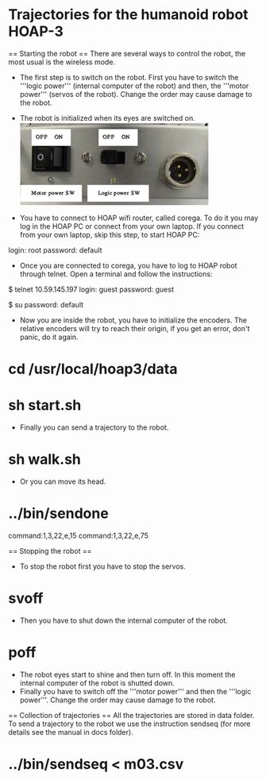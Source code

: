 Trajectories for the humanoid robot HOAP-3
======================================

== Starting the robot ==
There are several ways to control the robot, the most usual is the wireless mode. 

* The first step is to switch on the robot. First you have to switch the '''logic power''' (internal computer of the robot) and then, the '''motor power''' (servos of the robot). Change the order may cause damage to the robot.
* The robot is initialized when its eyes are switched on.
![Power](/img/Power.png)

* You have to connect to HOAP wifi router, called corega. To do it you may log in the HOAP PC or connect from your own laptop. If you connect from your own laptop, skip this step, to start HOAP PC:

 login: root
 password: default

* Once you are connected to corega, you have to log to HOAP robot through telnet. Open a terminal and follow the instructions:

 $ telnet 10.59.145.197
 login: guest
 password: guest

 $ su
 password: default

* Now you are inside the robot, you have to initialize the encoders. The relative encoders will try to reach their origin, if you get an error, don't panic, do it again.
 # cd /usr/local/hoap3/data
 # sh start.sh

* Finally you can send a trajectory to the robot.
 # sh walk.sh

* Or you can move its head.

 # ../bin/sendone
 command:1,3,22,e,15
 command:1,3,22,e,75


== Stopping the robot ==
* To stop the robot first you have to stop the servos.
 # svoff
* Then you have to shut down the internal computer of the robot.
 # poff
* The robot eyes start to shine and then turn off. In this moment the internal computer of the robot is shutted down. 
* Finally you have to switch off the '''motor power''' and then the '''logic power'''. Change the order may cause damage to the robot.


== Collection of trajectories ==
All the trajectories are stored in data folder. To send a trajectory to the robot we use the instruction sendseq (for more details see the manual in docs folder).
 # ../bin/sendseq < m03.csv



